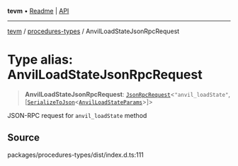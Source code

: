 **tevm** • [Readme](../../README.md) \| [API](../../modules.md)

***

[tevm](../../README.md) / [procedures-types](../README.md) / AnvilLoadStateJsonRpcRequest

# Type alias: AnvilLoadStateJsonRpcRequest

> **AnvilLoadStateJsonRpcRequest**: [`JsonRpcRequest`](../../index/type-aliases/JsonRpcRequest.md)\<`"anvil_loadState"`, [[`SerializeToJson`](SerializeToJson.md)\<[`AnvilLoadStateParams`](../../actions-types/type-aliases/AnvilLoadStateParams.md)\>]\>

JSON-RPC request for `anvil_loadState` method

## Source

packages/procedures-types/dist/index.d.ts:111
